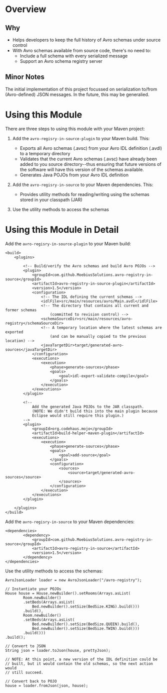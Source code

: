 Overview
================

Why
----------------

* Helps developers to keep the full history of Avro schemas under source control
* With Avro schemas available from source code, there's no need to:
	* Include a full schema with every serialized message
	* Support an Avro schema registry server


Minor Notes
----------------

The initial implementation of this project focussed on serialization to/from (Avro-defined)
JSON messages. In the future, this may be generalied.


Using this Module
================

There are three steps to using this module with your Maven project:

1. Add the `avro-regisry-in-source-plugin` to your Maven build. This:

	* Exports all Avro schemas (.avsc) from your Avro IDL definition (.avdl) to a temporary directory
	* Validates that the current Avro schemas (.avsc) have already been added to you source directory--thus ensuring that future versions of the software will have this version of the schemas available.
	* Generates Java POJOs from your Avro IDL definition

2. Add the `avro-regisry-in-source` to your Maven dependencies. This:

	* Provides utility methods for reading/writing using the schemas stored in your classpath (JAR)

3. Use the utility methods to access the schemas


Using this Module in Detail
================

Add the `avro-regisry-in-source-plugin` to your Maven build:


	<build>
		<plugins>

			<!-- Build/verify the Avro schemas and build Avro POJOs -->
			<plugin>
				<groupId>com.github.MoebiusSolutions.avro-registry-in-source</groupId>
				<artifactId>avro-registry-in-source-plugin</artifactId>
				<version>1.5</version>
				<configuration>
					<!-- The IDL defining the current schemas -->
					<idlFile>src/main/resources/avro/Main.avdl</idlFile>
					<!-- The directory that contains all current and former schemas
						(committed to revision control) -->
					<schemaSourceDir>src/main/resources/avro-registry</schemaSourceDir>
					<!-- A temporary location where the latest schemas are exported
						(and can be manually copied to the previous location) -->
					<javaTargetDir>target/generated-avro-sources</javaTargetDir>
				</configuration>
				<executions>
					<execution>
						<phase>generate-sources</phase>
						<goals>
							<goal>idl-export-validate-compile</goal>
						</goals>
					</execution>
				</executions>
			</plugin>

			<!--
				Add the generated Java POJOs to the JAR classpath.
				(NOTE: We didn't build this into the main plugin because
				Eclipse would still require this plugin.)
			-->
			<plugin>
				<groupId>org.codehaus.mojo</groupId>
				<artifactId>build-helper-maven-plugin</artifactId>
				<executions>
					<execution>
						<phase>generate-sources</phase>
						<goals>
							<goal>add-source</goal>
						</goals>
						<configuration>
							<sources>
								<source>target/generated-avro-sources</source>
							</sources>
						</configuration>
					</execution>
				</executions>
			</plugin>

		</plugins>
	</build>

Add the `avro-regisry-in-source` to your Maven dependencies:

	<dependencies>
			<dependency>
				<groupId>com.github.MoebiusSolutions.avro-registry-in-source</groupId>
				<artifactId>avro-registry-in-source</artifactId>
				<version>1.5</version>
			</dependency>
	</dependencies>

Use the utility methods to access the schemas:

	AvroJsonLoader loader = new AvroJsonLoader("/avro-registry");

	// Instantiate your POJOs
	House house = House.newBuilder().setRooms(Arrays.asList(
			Room.newBuilder()
			.setBeds(Arrays.asList(
				Bed.newBuilder().setSize(BedSize.KING).build()))
			.build(),
			Room.newBuilder()
			.setBeds(Arrays.asList(
				Bed.newBuilder().setSize(BedSize.QUEEN).build(),
				Bed.newBuilder().setSize(BedSize.TWIN).build()))
			.build()))
	.build();

	// Convert to JSON
	String json = loader.toJson(house, prettyJson);

	// NOTE: At this point, a new version of the IDL definition could be
	// built, but it would contain the old schemas, so the next action would
	// still succeed.

	// Convert back to POJO
	house = loader.fromJson(json, house);


